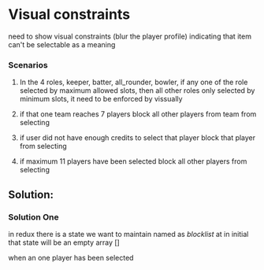 # Visual constraints

need to show visual constraints (blur the player profile) indicating that item can't be selectable as a meaning

### Scenarios

1. In the 4 roles, keeper, batter, all_rounder, bowler, if any one of the role selected by maximum allowed slots, then all other roles only selected by minimum slots, it need to be enforced by vissually

2. if that one team reaches 7 players block all other players from team from selecting

3. if user did not have enough credits to select that player block that player from selecting

4. if maximum 11 players have been selected block all other players from selecting

## Solution:

### Solution One

in redux there is a state we want to maintain named as _blocklist_ at in initial that state will be an empty array []

when an one player has been selected 